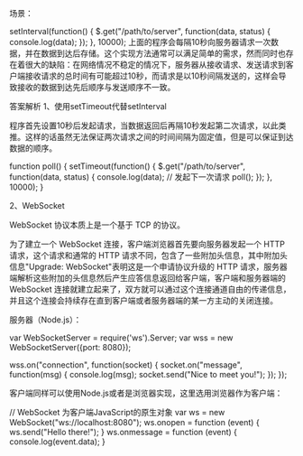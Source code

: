 场景：

setInterval(function() {
    $.get("/path/to/server", function(data, status) {
        console.log(data);
    });
}, 10000);
上面的程序会每隔10秒向服务器请求一次数据，并在数据到达后存储。这个实现方法通常可以满足简单的需求，然而同时也存在着很大的缺陷：在网络情况不稳定的情况下，服务器从接收请求、发送请求到客户端接收请求的总时间有可能超过10秒，而请求是以10秒间隔发送的，这样会导致接收的数据到达先后顺序与发送顺序不一致。


答案解析
1、使用setTimeout代替setInterval

程序首先设置10秒后发起请求，当数据返回后再隔10秒发起第二次请求，以此类推。这样的话虽然无法保证两次请求之间的时间间隔为固定值，但是可以保证到达数据的顺序。

function poll() {
    setTimeout(function() {
        $.get("/path/to/server", function(data, status) {
            console.log(data);
            // 发起下一次请求
            poll();
        });
    }, 10000);
}

2、WebSocket

WebSocket 协议本质上是一个基于 TCP 的协议。

为了建立一个 WebSocket 连接，客户端浏览器首先要向服务器发起一个 HTTP 请求，这个请求和通常的 HTTP 请求不同，包含了一些附加头信息，其中附加头信息"Upgrade: WebSocket"表明这是一个申请协议升级的 HTTP 请求，服务器端解析这些附加的头信息然后产生应答信息返回给客户端，客户端和服务器端的 WebSocket 连接就建立起来了，双方就可以通过这个连接通道自由的传递信息，并且这个连接会持续存在直到客户端或者服务器端的某一方主动的关闭连接。

服务器（Node.js）：

var WebSocketServer = require('ws').Server;
var wss = new WebSocketServer({port: 8080});

wss.on("connection", function(socket) {
    socket.on("message", function(msg) {
        console.log(msg);
        socket.send("Nice to meet you!");
    });
});

客户端同样可以使用Node.js或者是浏览器实现，这里选用浏览器作为客户端：

// WebSocket 为客户端JavaScript的原生对象
var ws = new WebSocket("ws://localhost:8080");
ws.onopen = function (event) {
    ws.send("Hello there!");
}
ws.onmessage = function (event) {
    console.log(event.data);
}
